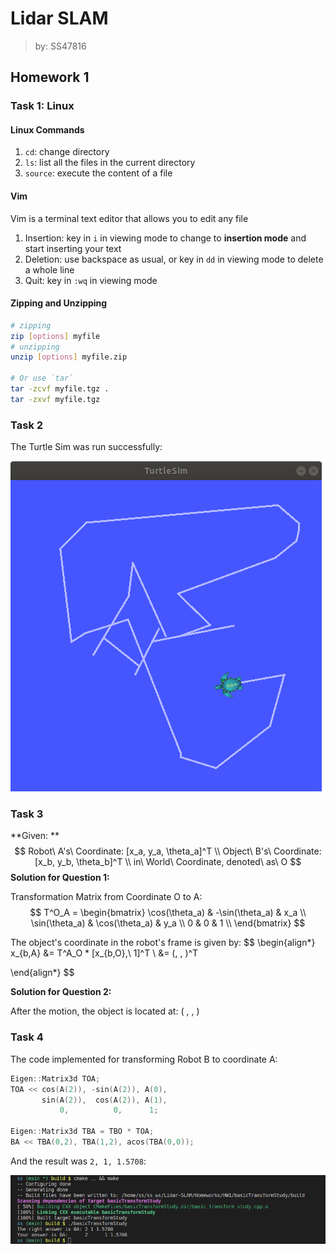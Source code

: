 # Lidar SLAM 

> by: SS47816

## Homework 1

### Task 1: Linux

#### Linux Commands

1. `cd`: change directory
2. `ls`: list all the files in the current directory
3. `source`: execute the content of a file

#### Vim

Vim is a terminal text editor that allows you to edit any file

1. Insertion: key in `i` in viewing mode to change to **insertion mode** and start inserting your text
2. Deletion: use backspace as usual, or key in `dd` in viewing mode to delete a whole line
3. Quit: key in `:wq` in viewing mode

#### Zipping and Unzipping

```bash
# zipping
zip [options] myfile
# unzipping
unzip [options] myfile.zip

# Or use `tar`
tar -zcvf myfile.tgz .
tar -zxvf myfile.tgz
```



### Task 2

The Turtle Sim was run successfully:

![turtlesim](pics/turtlesim.png)



### Task 3

**Given: **
$$
Robot\ A's\ Coordinate: [x_a, y_a, \theta_a]^T \\
Object\ B's\ Coordinate: [x_b, y_b, \theta_b]^T \\
in\ World\ Coordinate, denoted\ as\ O
$$
**Solution for Question 1:** 

Transformation Matrix from Coordinate O to A:
$$
T^O_A = 
\begin{bmatrix} 
\cos(\theta_a) & -\sin(\theta_a) & x_a \\
\sin(\theta_a) & \cos(\theta_a) & y_a \\
0 & 0 & 1 \\
\end{bmatrix}
$$


The object's coordinate in the robot's frame is given by:
$$
\begin{align*}
x_{b,A} &= T^A_O * [x_{b,O},\ 1]^T \\
&= (, , )^T

\end{align*}
$$



**Solution for Question 2:** 

After the motion, the object is located at: ( , , )



### Task 4

The code implemented for transforming Robot B to coordinate A:

```c++
Eigen::Matrix3d TOA;
TOA << cos(A(2)), -sin(A(2)), A(0),
	   sin(A(2)),  cos(A(2)), A(1),
           0,          0,      1;

Eigen::Matrix3d TBA = TBO * TOA;
BA << TBA(0,2), TBA(1,2), acos(TBA(0,0));
```

And the result was `2, 1, 1.5708`:

![code_result](pics/code_result.png)

